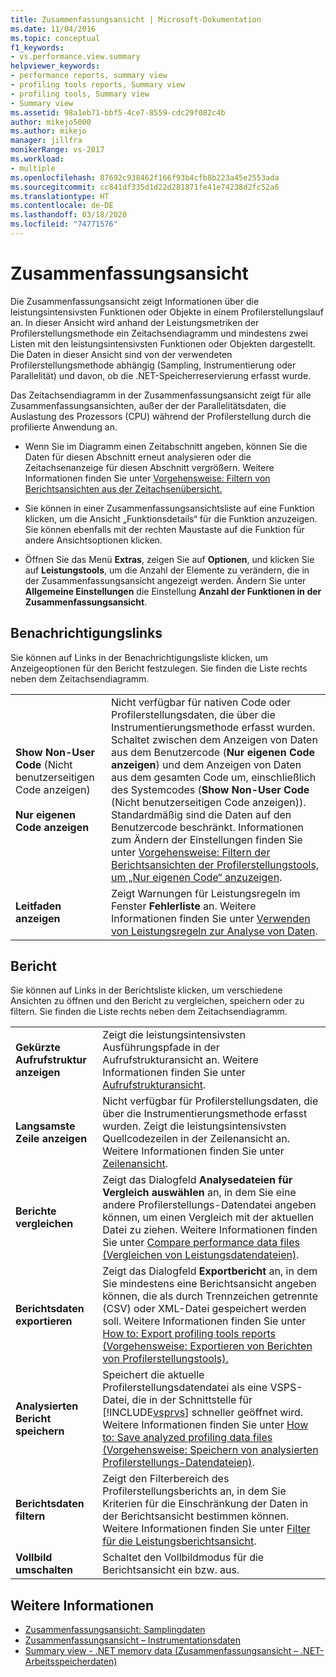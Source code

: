 ```yaml
---
title: Zusammenfassungsansicht | Microsoft-Dokumentation
ms.date: 11/04/2016
ms.topic: conceptual
f1_keywords:
- vs.performance.view.summary
helpviewer_keywords:
- performance reports, summary view
- profiling tools reports, Summary view
- profiling tools, Summary view
- Summary view
ms.assetid: 98a1eb71-bbf5-4ce7-8559-cdc29f082c4b
author: mikejo5000
ms.author: mikejo
manager: jillfra
monikerRange: vs-2017
ms.workload:
- multiple
ms.openlocfilehash: 87692c938462f166f93b4cfb8b223a45e2553ada
ms.sourcegitcommit: cc841df335d1d22d281871fe41e74238d2fc52a6
ms.translationtype: HT
ms.contentlocale: de-DE
ms.lasthandoff: 03/18/2020
ms.locfileid: "74771576"
---
```

# <a name="summary-view"></a>Zusammenfassungsansicht
Die Zusammenfassungsansicht zeigt Informationen über die leistungsintensivsten Funktionen oder Objekte in einem Profilerstellungslauf an. In dieser Ansicht wird anhand der Leistungsmetriken der Profilerstellungsmethode ein Zeitachsendiagramm und mindestens zwei Listen mit den leistungsintensivsten Funktionen oder Objekten dargestellt. Die Daten in dieser Ansicht sind von der verwendeten Profilerstellungsmethode abhängig (Sampling, Instrumentierung oder Parallelität) und davon, ob die .NET-Speicherreservierung erfasst wurde.

 Das Zeitachsendiagramm in der Zusammenfassungsansicht zeigt für alle Zusammenfassungsansichten, außer der der Parallelitätsdaten, die Auslastung des Prozessors (CPU) während der Profilerstellung durch die profilierte Anwendung an.

- Wenn Sie im Diagramm einen Zeitabschnitt angeben, können Sie die Daten für diesen Abschnitt erneut analysieren oder die Zeitachsenanzeige für diesen Abschnitt vergrößern. Weitere Informationen finden Sie unter [Vorgehensweise: Filtern von Berichtsansichten aus der Zeitachsenübersicht.](../profiling/how-to-filter-report-views-from-the-summary-timeline.md)

- Sie können in einer Zusammenfassungsansichtsliste auf eine Funktion klicken, um die Ansicht „Funktionsdetails“ für die Funktion anzuzeigen. Sie können ebenfalls mit der rechten Maustaste auf die Funktion für andere Ansichtsoptionen klicken.

- Öffnen Sie das Menü **Extras**, zeigen Sie auf **Optionen**, und klicken Sie auf **Leistungstools**, um die Anzahl der Elemente zu verändern, die in der Zusammenfassungsansicht angezeigt werden. Ändern Sie unter **Allgemeine Einstellungen** die Einstellung **Anzahl der Funktionen in der Zusammenfassungsansicht**.

## <a name="notifications-links"></a>Benachrichtigungslinks
 Sie können auf Links in der Benachrichtigungsliste klicken, um Anzeigeoptionen für den Bericht festzulegen. Sie finden die Liste rechts neben dem Zeitachsendiagramm.

|||
|-|-|
|**Show Non-User Code** (Nicht benutzerseitigen Code anzeigen)<br /><br /> **Nur eigenen Code anzeigen**|Nicht verfügbar für nativen Code oder Profilerstellungsdaten, die über die Instrumentierungsmethode erfasst wurden. Schaltet zwischen dem Anzeigen von Daten aus dem Benutzercode (**Nur eigenen Code anzeigen**) und dem Anzeigen von Daten aus dem gesamten Code um, einschließlich des Systemcodes (**Show Non-User Code** (Nicht benutzerseitigen Code anzeigen)). Standardmäßig sind die Daten auf den Benutzercode beschränkt. Informationen zum Ändern der Einstellungen finden Sie unter [Vorgehensweise: Filtern der Berichtsansichten der Profilerstellungstools, um „Nur eigenen Code“ anzuzeigen](../profiling/how-to-filter-profiling-tools-report-views-to-display-just-my-code.md).|
|**Leitfaden anzeigen**|Zeigt Warnungen für Leistungsregeln im Fenster **Fehlerliste** an. Weitere Informationen finden Sie unter [Verwenden von Leistungsregeln zur Analyse von Daten](../profiling/using-performance-rules-to-analyze-data.md).|

## <a name="report"></a>Bericht
 Sie können auf Links in der Berichtsliste klicken, um verschiedene Ansichten zu öffnen und den Bericht zu vergleichen, speichern oder zu filtern. Sie finden die Liste rechts neben dem Zeitachsendiagramm.

| | |
|----------------------------| - |
| **Gekürzte Aufrufstruktur anzeigen** | Zeigt die leistungsintensivsten Ausführungspfade in der Aufrufstrukturansicht an. Weitere Informationen finden Sie unter [Aufrufstrukturansicht](../profiling/call-tree-view.md). |
| **Langsamste Zeile anzeigen** | Nicht verfügbar für Profilerstellungsdaten, die über die Instrumentierungsmethode erfasst wurden. Zeigt die leistungsintensivsten Quellcodezeilen in der Zeilenansicht an. Weitere Informationen finden Sie unter [Zeilenansicht](../profiling/lines-view.md). |
| **Berichte vergleichen** | Zeigt das Dialogfeld **Analysedateien für Vergleich auswählen** an, in dem Sie eine andere Profilerstellungs-Datendatei angeben können, um einen Vergleich mit der aktuellen Datei zu ziehen. Weitere Informationen finden Sie unter [Compare performance data files (Vergleichen von Leistungsdatendateien)](../profiling/comparing-performance-data-files.md). |
| **Berichtsdaten exportieren** | Zeigt das Dialogfeld **Exportbericht** an, in dem Sie mindestens eine Berichtsansicht angeben können, die als durch Trennzeichen getrennte (CSV) oder XML-Datei gespeichert werden soll. Weitere Informationen finden Sie unter [How to: Export profiling tools reports (Vorgehensweise: Exportieren von Berichten von Profilerstellungstools).](/previous-versions/visualstudio/visual-studio-2010/ms182394\(v\=vs.100\)) |
| **Analysierten Bericht speichern** | Speichert die aktuelle Profilerstellungsdatendatei als eine VSPS-Datei, die in der Schnittstelle für [!INCLUDE[vsprvs](../code-quality/includes/vsprvs_md.md)] schneller geöffnet wird. Weitere Informationen finden Sie unter [How to: Save analyzed profiling data files (Vorgehensweise: Speichern von analysierten Profilerstellungs-Datendateien)](/previous-versions/visualstudio/visual-studio-2010/bb763106\(v\=vs.100\)). |
| **Berichtsdaten filtern** | Zeigt den Filterbereich des Profilerstellungsberichts an, in dem Sie Kriterien für die Einschränkung der Daten in der Berichtsansicht bestimmen können. Weitere Informationen finden Sie unter [Filter für die Leistungsberichtsansicht](../profiling/performance-report-view-filter.md). |
| **Vollbild umschalten** | Schaltet den Vollbildmodus für die Berichtsansicht ein bzw. aus. |

## <a name="see-also"></a>Weitere Informationen
- [Zusammenfassungsansicht: Samplingdaten](../profiling/summary-view-sampling-data.md)
- [Zusammenfassungsansicht – Instrumentationsdaten](../profiling/summary-view-instrumentation-data.md)
- [Summary view - .NET memory data (Zusammenfassungsansicht – .NET-Arbeitsspeicherdaten)](../profiling/summary-view-dotnet-memory-data.md)
